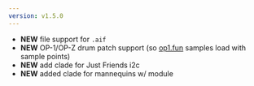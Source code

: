 ```yaml
---
version: v1.5.0
---
```

- **NEW** file support for `.aif`
- **NEW** OP-1/OP-Z drum patch support (so [op1.fun](https://op1.fun) samples load with sample points)
- **NEW** add clade for Just Friends i2c
- **NEW** added clade for mannequins w/ module